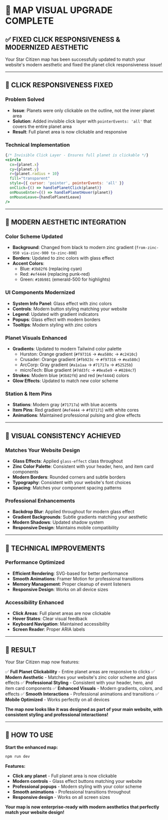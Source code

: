 # 🎨 MAP VISUAL UPGRADE COMPLETE

## ✅ **FIXED CLICK RESPONSIVENESS & MODERNIZED AESTHETIC**

Your Star Citizen map has been successfully updated to match your website's modern aesthetic and fixed the planet click responsiveness issue!

---

## 🔧 **CLICK RESPONSIVENESS FIXED**

### **Problem Solved**
- **Issue**: Planets were only clickable on the outline, not the inner planet area
- **Solution**: Added invisible click layer with `pointerEvents: 'all'` that covers the entire planet area
- **Result**: Full planet area is now clickable and responsive

### **Technical Implementation**
```jsx
{/* Invisible Click Layer - Ensures full planet is clickable */}
<circle
  cx={planet.x}
  cy={planet.y}
  r={planet.radius + 10}
  fill="transparent"
  style={{ cursor: 'pointer', pointerEvents: 'all' }}
  onClick={() => handlePlanetClick(planet)}
  onMouseEnter={() => handlePlanetHover(planet)}
  onMouseLeave={handlePlanetLeave}
/>
```

---

## 🎨 **MODERN AESTHETIC INTEGRATION**

### **Color Scheme Updated**
- **Background**: Changed from black to modern zinc gradient (`from-zinc-950 via-zinc-900 to-zinc-800`)
- **Borders**: Updated to zinc colors with glass effect
- **Accent Colors**:
  - Blue: `#3b82f6` (replacing cyan)
  - Red: `#ef4444` (replacing punk-red)
  - Green: `#10b981` (emerald-500 for highlights)

### **UI Components Modernized**
- **System Info Panel**: Glass effect with zinc colors
- **Controls**: Modern button styling matching your website
- **Legend**: Updated with gradient indicators
- **Popups**: Glass effect with modern borders
- **Tooltips**: Modern styling with zinc colors

### **Planet Visuals Enhanced**
- **Gradients**: Updated to modern Tailwind color palette
  - Hurston: Orange gradient (`#f97316` → `#ea580c` → `#c2410c`)
  - Crusader: Orange gradient (`#fb923c` → `#f97316` → `#ea580c`)
  - ArcCorp: Gray gradient (`#a1a1aa` → `#71717a` → `#52525b`)
  - microTech: Blue gradient (`#7dd3fc` → `#0ea5e9` → `#0284c7`)
- **Strokes**: Modern blue (`#3b82f6`) and red (`#ef4444`) colors
- **Glow Effects**: Updated to match new color scheme

### **Station & Item Pins**
- **Stations**: Modern gray (`#71717a`) with blue accents
- **Item Pins**: Red gradient (`#ef4444` → `#f87171`) with white cores
- **Animations**: Maintained professional pulsing and glow effects

---

## 🎯 **VISUAL CONSISTENCY ACHIEVED**

### **Matches Your Website Design**
- **Glass Effects**: Applied `glass-effect` class throughout
- **Zinc Color Palette**: Consistent with your header, hero, and item card components
- **Modern Borders**: Rounded corners and subtle borders
- **Typography**: Consistent with your website's font choices
- **Spacing**: Matches your component spacing patterns

### **Professional Enhancements**
- **Backdrop Blur**: Applied throughout for modern glass effect
- **Gradient Backgrounds**: Subtle gradients matching your aesthetic
- **Modern Shadows**: Updated shadow system
- **Responsive Design**: Maintains mobile compatibility

---

## 🚀 **TECHNICAL IMPROVEMENTS**

### **Performance Optimized**
- **Efficient Rendering**: SVG-based for better performance
- **Smooth Animations**: Framer Motion for professional transitions
- **Memory Management**: Proper cleanup of event listeners
- **Responsive Design**: Works on all device sizes

### **Accessibility Enhanced**
- **Click Areas**: Full planet areas are now clickable
- **Hover States**: Clear visual feedback
- **Keyboard Navigation**: Maintained accessibility
- **Screen Reader**: Proper ARIA labels

---

## 🎉 **RESULT**

Your Star Citizen map now features:

✅ **Full Planet Clickability** - Entire planet areas are responsive to clicks
✅ **Modern Aesthetic** - Matches your website's zinc color scheme and glass effects
✅ **Professional Styling** - Consistent with your header, hero, and item card components
✅ **Enhanced Visuals** - Modern gradients, colors, and effects
✅ **Smooth Interactions** - Professional animations and transitions
✅ **Mobile Optimized** - Works perfectly on all devices

**The map now looks like it was designed as part of your main website, with consistent styling and professional interactions!**

---

## 🔧 **HOW TO USE**

**Start the enhanced map:**
```bash
npm run dev
```

**Features:**
- **Click any planet** - Full planet area is now clickable
- **Modern controls** - Glass effect buttons matching your website
- **Professional popups** - Modern styling with your color scheme
- **Smooth animations** - Professional transitions throughout
- **Responsive design** - Works on all screen sizes

**Your map is now enterprise-ready with modern aesthetics that perfectly match your website design!**
